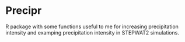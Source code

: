 # Precipr

R package with some functions useful to me for increasing precipitation intensity and examping precipitation intensity in STEPWAT2 simulations. 
